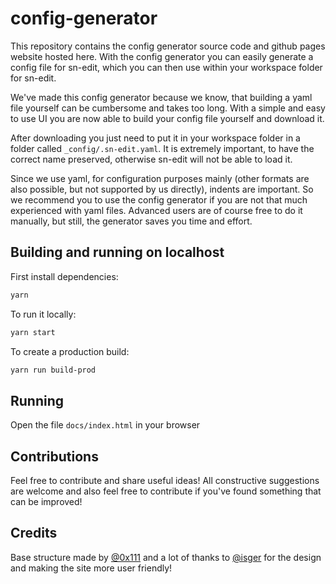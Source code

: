 # config-generator

This repository contains the config generator source code and github pages website hosted here.
With the config generator you can easily generate a config file for sn-edit, which you can then use within your workspace folder for sn-edit.

We've made this config generator because we know, that building a yaml file yourself can be cumbersome and takes too long. With a simple and easy to use UI you are now able to build your config file yourself and download it.

After downloading you just need to put it in your workspace folder in a folder called `_config/.sn-edit.yaml`. It is extremely important, to have the correct name preserved, otherwise sn-edit will not be able to load it.

Since we use yaml, for configuration purposes mainly (other formats are also possible, but not supported by us directly), indents are important. So we recommend you to use the config generator if you are not that much experienced with yaml files. Advanced users are of course free to do it manually, but still, the generator saves you time and effort.

## Building and running on localhost

First install dependencies:

```sh
yarn
```

To run it locally:

```sh
yarn start
```

To create a production build:

```sh
yarn run build-prod 
```

## Running

Open the file `docs/index.html` in your browser

## Contributions

Feel free to contribute and share useful ideas! All constructive suggestions are welcome and also feel free to contribute if you've found something that can be improved!

## Credits

Base structure made by [@0x111](https://github.com/0x111) and a lot of thanks to [@isger](https://github.com/isger) for the design and making the site more user friendly!

